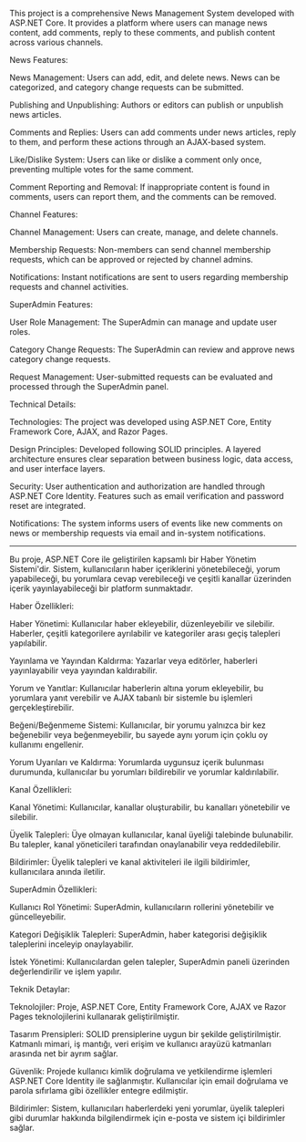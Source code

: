 This project is a comprehensive News Management System developed with ASP.NET Core. It provides a platform where users can manage news content, add comments, reply to these comments, and publish content across various channels.

News Features:

  
  News Management: Users can add, edit, and delete news. News can be categorized, and category change requests can be submitted.
  
  Publishing and Unpublishing: Authors or editors can publish or unpublish news articles.
  
  Comments and Replies: Users can add comments under news articles, reply to them, and perform these actions through an AJAX-based system.
  
  Like/Dislike System: Users can like or dislike a comment only once, preventing multiple votes for the same comment.
  
  Comment Reporting and Removal: If inappropriate content is found in comments, users can report them, and the comments can be removed.
  
Channel Features:

   
   Channel Management: Users can create, manage, and delete channels.
  
   Membership Requests: Non-members can send channel membership requests, which can be approved or rejected by channel admins.
  
   Notifications: Instant notifications are sent to users regarding membership requests and channel activities.
  	
SuperAdmin Features:

   
   User Role Management: The SuperAdmin can manage and update user roles.
  
   Category Change Requests: The SuperAdmin can review and approve news category change requests.
  	
   Request Management: User-submitted requests can be evaluated and processed through the SuperAdmin panel.

Technical Details:  
   
   
   Technologies: The project was developed using ASP.NET Core, Entity Framework Core, AJAX, and Razor Pages.
  	
   Design Principles: Developed following SOLID principles. A layered architecture ensures clear separation between business logic, data access, and user interface layers.
  	
   Security: User authentication and authorization are handled through ASP.NET Core Identity. Features such as email verification and password reset are integrated.
  	
   Notifications: The system informs users of events like new comments on news or membership requests via email and in-system notifications.

-------------------------------------------------------------------------------------------------------------------------------------------------------------------------------
Bu proje, ASP.NET Core ile geliştirilen kapsamlı bir Haber Yönetim Sistemi'dir. Sistem, kullanıcıların haber içeriklerini yönetebileceği, yorum yapabileceği, bu yorumlara cevap verebileceği ve çeşitli kanallar üzerinden içerik yayınlayabileceği bir platform sunmaktadır.

Haber Özellikleri:
 
 Haber Yönetimi: Kullanıcılar haber ekleyebilir, düzenleyebilir ve silebilir. Haberler, çeşitli kategorilere ayrılabilir ve kategoriler arası geçiş talepleri yapılabilir.
	
 Yayınlama ve Yayından Kaldırma: Yazarlar veya editörler, haberleri yayınlayabilir veya yayından kaldırabilir.

 Yorum ve Yanıtlar: Kullanıcılar haberlerin altına yorum ekleyebilir, bu yorumlara yanıt verebilir ve AJAX tabanlı bir sistemle bu işlemleri gerçekleştirebilir.

 Beğeni/Beğenmeme Sistemi: Kullanıcılar, bir yorumu yalnızca bir kez beğenebilir veya beğenmeyebilir, bu sayede aynı yorum için çoklu oy kullanımı engellenir.

 Yorum Uyarıları ve Kaldırma: Yorumlarda uygunsuz içerik bulunması durumunda, kullanıcılar bu yorumları bildirebilir ve yorumlar kaldırılabilir.

Kanal Özellikleri:
 
 Kanal Yönetimi: Kullanıcılar, kanallar oluşturabilir, bu kanalları yönetebilir ve silebilir.

 Üyelik Talepleri: Üye olmayan kullanıcılar, kanal üyeliği talebinde bulunabilir. Bu talepler, kanal yöneticileri tarafından onaylanabilir veya reddedilebilir.

 Bildirimler: Üyelik talepleri ve kanal aktiviteleri ile ilgili bildirimler, kullanıcılara anında iletilir.

SuperAdmin Özellikleri:
 
 Kullanıcı Rol Yönetimi: SuperAdmin, kullanıcıların rollerini yönetebilir ve güncelleyebilir.

 Kategori Değişiklik Talepleri: SuperAdmin, haber kategorisi değişiklik taleplerini inceleyip onaylayabilir.

 İstek Yönetimi: Kullanıcılardan gelen talepler, SuperAdmin paneli üzerinden değerlendirilir ve işlem yapılır.

Teknik Detaylar:

 Teknolojiler: Proje, ASP.NET Core, Entity Framework Core, AJAX ve Razor Pages teknolojilerini kullanarak geliştirilmiştir.

 Tasarım Prensipleri: SOLID prensiplerine uygun bir şekilde geliştirilmiştir. Katmanlı mimari, iş mantığı, veri erişim ve kullanıcı arayüzü katmanları arasında net bir ayrım sağlar.

 Güvenlik: Projede kullanıcı kimlik doğrulama ve yetkilendirme işlemleri ASP.NET Core Identity ile sağlanmıştır. Kullanıcılar için email doğrulama ve parola sıfırlama gibi özellikler entegre edilmiştir.

 Bildirimler: Sistem, kullanıcıları haberlerdeki yeni yorumlar, üyelik talepleri gibi durumlar hakkında bilgilendirmek için e-posta ve sistem içi bildirimler sağlar.
